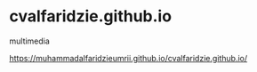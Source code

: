 # cvalfaridzie.github.io
multimedia

https://muhammadalfaridzieumrii.github.io/cvalfaridzie.github.io/
